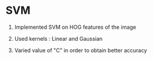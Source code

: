# SVM

1.  Implemented SVM on HOG features of the image

2.  Used kernels : Linear and Gaussian

3.  Varied value of "C" in order to obtain better accuracy
